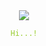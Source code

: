 <div align="center">
  <img src="https://capsule-render.vercel.app/api?type=venom&height=200&color=61C553&text=•︠ࡇ•︡%20&section=header&reversal=false&fontColor=ffffff&fontAlignY=50&fontAlign=51&rotate=16">
  <p align="center">
    <code style="color : yellowgreen; ">Hi...!</code>
  </p>
</div>
